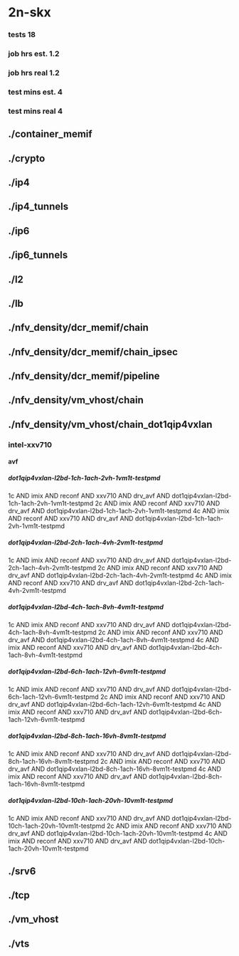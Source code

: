 # 2n-skx
### tests 18
### job hrs est. 1.2
### job hrs real 1.2
### test mins est. 4
### test mins real 4
## ./container_memif
## ./crypto
## ./ip4
## ./ip4_tunnels
## ./ip6
## ./ip6_tunnels
## ./l2
## ./lb
## ./nfv_density/dcr_memif/chain
## ./nfv_density/dcr_memif/chain_ipsec
## ./nfv_density/dcr_memif/pipeline
## ./nfv_density/vm_vhost/chain
## ./nfv_density/vm_vhost/chain_dot1qip4vxlan
### intel-xxv710
#### avf
##### dot1qip4vxlan-l2bd-1ch-1ach-2vh-1vm1t-testpmd
1c AND imix AND reconf AND xxv710 AND drv_avf AND dot1qip4vxlan-l2bd-1ch-1ach-2vh-1vm1t-testpmd
2c AND imix AND reconf AND xxv710 AND drv_avf AND dot1qip4vxlan-l2bd-1ch-1ach-2vh-1vm1t-testpmd
4c AND imix AND reconf AND xxv710 AND drv_avf AND dot1qip4vxlan-l2bd-1ch-1ach-2vh-1vm1t-testpmd
##### dot1qip4vxlan-l2bd-2ch-1ach-4vh-2vm1t-testpmd
1c AND imix AND reconf AND xxv710 AND drv_avf AND dot1qip4vxlan-l2bd-2ch-1ach-4vh-2vm1t-testpmd
2c AND imix AND reconf AND xxv710 AND drv_avf AND dot1qip4vxlan-l2bd-2ch-1ach-4vh-2vm1t-testpmd
4c AND imix AND reconf AND xxv710 AND drv_avf AND dot1qip4vxlan-l2bd-2ch-1ach-4vh-2vm1t-testpmd
##### dot1qip4vxlan-l2bd-4ch-1ach-8vh-4vm1t-testpmd
1c AND imix AND reconf AND xxv710 AND drv_avf AND dot1qip4vxlan-l2bd-4ch-1ach-8vh-4vm1t-testpmd
2c AND imix AND reconf AND xxv710 AND drv_avf AND dot1qip4vxlan-l2bd-4ch-1ach-8vh-4vm1t-testpmd
4c AND imix AND reconf AND xxv710 AND drv_avf AND dot1qip4vxlan-l2bd-4ch-1ach-8vh-4vm1t-testpmd
##### dot1qip4vxlan-l2bd-6ch-1ach-12vh-6vm1t-testpmd
1c AND imix AND reconf AND xxv710 AND drv_avf AND dot1qip4vxlan-l2bd-6ch-1ach-12vh-6vm1t-testpmd
2c AND imix AND reconf AND xxv710 AND drv_avf AND dot1qip4vxlan-l2bd-6ch-1ach-12vh-6vm1t-testpmd
4c AND imix AND reconf AND xxv710 AND drv_avf AND dot1qip4vxlan-l2bd-6ch-1ach-12vh-6vm1t-testpmd
##### dot1qip4vxlan-l2bd-8ch-1ach-16vh-8vm1t-testpmd
1c AND imix AND reconf AND xxv710 AND drv_avf AND dot1qip4vxlan-l2bd-8ch-1ach-16vh-8vm1t-testpmd
2c AND imix AND reconf AND xxv710 AND drv_avf AND dot1qip4vxlan-l2bd-8ch-1ach-16vh-8vm1t-testpmd
4c AND imix AND reconf AND xxv710 AND drv_avf AND dot1qip4vxlan-l2bd-8ch-1ach-16vh-8vm1t-testpmd
##### dot1qip4vxlan-l2bd-10ch-1ach-20vh-10vm1t-testpmd
1c AND imix AND reconf AND xxv710 AND drv_avf AND dot1qip4vxlan-l2bd-10ch-1ach-20vh-10vm1t-testpmd
2c AND imix AND reconf AND xxv710 AND drv_avf AND dot1qip4vxlan-l2bd-10ch-1ach-20vh-10vm1t-testpmd
4c AND imix AND reconf AND xxv710 AND drv_avf AND dot1qip4vxlan-l2bd-10ch-1ach-20vh-10vm1t-testpmd
## ./srv6
## ./tcp
## ./vm_vhost
## ./vts
